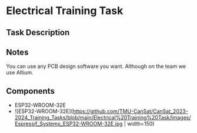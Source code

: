 # Electrical Training Task

## Task Description


## Notes
You can use any PCB design software you want. Although on the team we use Altium. 

## Components
- ESP32-WROOM-32E
- ![ESP32-WROOM-32E](https://github.com/TMU-CanSat/CanSat_2023-2024_Training_Tasks/blob/main/Electrical%20Training%20Task/Images/Espressif_Systems_ESP32-WROOM-32E.jpg | width=150)
